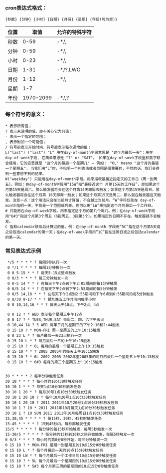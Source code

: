 ### cron表达式格式：

```
{秒数} {分钟} {小时} {日期} {月份} {星期} {年份(可为空)}
```

| 位置 | 取值      | 允许的特殊字符 |
| ---- | --------- | -------------- |
| 秒数 | 0-59      | -*/,           |
| 分钟 | 0-59      | -*/,           |
| 小时 | 0-23      | -*/,           |
| 日期 | 1-31      | -*/?,LWC       |
| 月份 | 1-12      | -*/,           |
| 星期 | 1-7       |                |
| 年份 | 1970-2099 | -*/,?          |

### 每个符号的意义：

```
* 表示所有值； 
? 表示未说明的值，即不关心它为何值； 
- 表示一个指定的范围； 
, 表示附加一个可能值； 
/ 符号前表示开始时间，符号后表示每次递增的值； 
L("last") ("last") "L" 用在day-of-month字段意思是 "这个月最后一天"；用在 day-of-week字段, 它简单意思是 "7" or "SAT"。 如果在day-of-week字段里和数字联合使用，它的意思就是 "这个月的最后一个星期几" – 例如： "6L" means "这个月的最后一个星期五". 当我们用“L”时，不指明一个列表值或者范围是很重要的，不然的话，我们会得到一些意想不到的结果。 
W("weekday") 只能用在day-of-month字段。用来描叙最接近指定天的工作日（周一到周五）。例如：在day-of-month字段用“15W”指“最接近这个 月第15天的工作日”，即如果这个月第15天是周六，那么触发器将会在这个月第14天即周五触发；如果这个月第15天是周日，那么触发器将会在这个月第 16天即周一触发；如果这个月第15天是周二，那么就在触发器这天触发。注意一点：这个用法只会在当前月计算值，不会越过当前月。“W”字符仅能在 day-of-month指明一天，不能是一个范围或列表。也可以用“LW”来指定这个月的最后一个工作日。 
# 只能用在day-of-week字段。用来指定这个月的第几个周几。例：在day-of-week字段用"6#3"指这个月第3个周五（6指周五，3指第3个）。如果指定的日期不存在，触发器就不会触发。 
C 指和calendar联系后计算过的值。例：在day-of-month 字段用“5C”指在这个月第5天或之后包括calendar的第一天；在day-of-week字段用“1C”指在这周日或之后包括calendar的第一天。
```

### 常见表达式示例

```
 */5 * * * * ? 每隔5秒执行一次
 0 */1 * * * ? 每隔1分钟执行一次
 0 0 5-15 * * ? 每天5-15点整点触发
 0 0/3 * * * ? 每三分钟触发一次
 0 0-5 14 * * ? 在每天下午2点到下午2:05期间的每1分钟触发 
 0 0/5 14 * * ? 在每天下午2点到下午2:55期间的每5分钟触发
 0 0/5 14,18 * * ? 在每天下午2点到2:55期间和下午6点到6:55期间的每5分钟触发
 0 0/30 9-17 * * ? 朝九晚五工作时间内每半小时
 0 0 10,14,16 * * ? 每天上午10点，下午2点，4点 
 
 0 0 12 ? * WED 表示每个星期三中午12点
 0 0 17 ? * TUES,THUR,SAT 每周二、四、六下午五点
 0 10,44 14 ? 3 WED 每年三月的星期三的下午2:10和2:44触发 
 0 15 10 ? * MON-FRI 周一至周五的上午10:15触发
 0 0 23 L * ? 每月最后一天23点执行一次
 0 15 10 L * ? 每月最后一日的上午10:15触发 
 0 15 10 ? * 6L 每月的最后一个星期五上午10:15触发 
 0 15 10 * * ? 2005 2005年的每天上午10:15触发 
 0 15 10 ? * 6L 2002-2005 2002年至2005年的每月的最后一个星期五上午10:15触发 
 0 15 10 ? * 6#3 每月的第三个星期五上午10:15触发


30 * * * * ? 每半分钟触发任务
30 10 * * * ? 每小时的10分30秒触发任务
30 10 1 * * ? 每天1点10分30秒触发任务
30 10 1 20 * ? 每月20号1点10分30秒触发任务
30 10 1 20 10 ? * 每年10月20号1点10分30秒触发任务
30 10 1 20 10 ? 2011 2011年10月20号1点10分30秒触发任务
30 10 1 ? 10 * 2011 2011年10月每天1点10分30秒触发任务
30 10 1 ? 10 SUN 2011 2011年10月每周日1点10分30秒触发任务
15,30,45 * * * * ? 每15秒，30秒，45秒时触发任务
15-45 * * * * ? 15到45秒内，每秒都触发任务
15/5 * * * * ? 每分钟的每15秒开始触发，每隔5秒触发一次
15-30/5 * * * * ? 每分钟的15秒到30秒之间开始触发，每隔5秒触发一次
0 0/3 * * * ? 每小时的第0分0秒开始，每三分钟触发一次
0 15 10 ? * MON-FRI 星期一到星期五的10点15分0秒触发任务
0 15 10 L * ? 每个月最后一天的10点15分0秒触发任务
0 15 10 LW * ? 每个月最后一个工作日的10点15分0秒触发任务
0 15 10 ? * 5L 每个月最后一个星期四的10点15分0秒触发任务
0 15 10 ? * 5#3 每个月第三周的星期四的10点15分0秒触发任务
```

